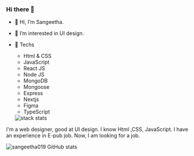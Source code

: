 ### Hi there 👋

<!--
**sangeetha019/sangeetha019** is a ✨ _special_ ✨ repository because its `README.md` (this file) appears on your GitHub profile.
-->
- 👋 Hi, I’m Sangeetha.
- 👀 I’m interested in UI design.
- 🌱 Techs

    -  Html & CSS
    -  JavaScript
    -  React JS
    -  Node JS
    -  MongoDB
    -  Mongoose
    -  Express
    -  Nextjs
    -  Figma
    - TypeScript
  <img src="[https://camo.githubusercontent.com/f9e51abbda49dfb31243a3642e1f4a2f7b31371cf61e23c103c584c189a0791f/68747470733a2f2f737461636b2d73746174732e6865726f6b756170702e636f6d2f73746174733f69643d3134353133363235](https://mpng.subpng.com/20190125/wpj/kisspng-computer-icons-html5-scalable-vector-graphics-port-socialpack-chocolate-icon-5c4b3bbcb7d671.680718971548434364753.jpg)" alt="stack stats" data-canonical-src="https://stack-stats.herokuapp.com/stats?id=14513625" style="max-width: 100%;">

I'm a web designer, good at UI design. I  know Html ,CSS, JavaScript.  I have an experience in E-pub job. Now, I am looking for a job. 
<!--- 
sangeetha019/sangeetha019 is a ✨ special ✨ repository because its `README.md` (this file) appears on your GitHub profile.
You can click the Preview link to take a look at your changes.
--->
![sangeetha019 GitHub stats](https://github-readme-stats.vercel.app/api?username=sangeetha019&theme=radical)

<!-- Github Stats for repos -->
<!-- ![sangeetha019 GitHub Stats](https://github-readme-stats.vercel.app/api?username=sangeetha019&theme=dark&show_icons=true&count_private=true) -->
<!-- ![Top Langs](https://github-readme-stats.vercel.app/api/top-langs/?username=sangeetha019&theme=dark) -->

